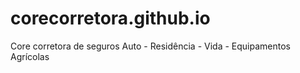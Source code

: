 # corecorretora.github.io
Core corretora de seguros Auto - Residência - Vida - Equipamentos Agrícolas
